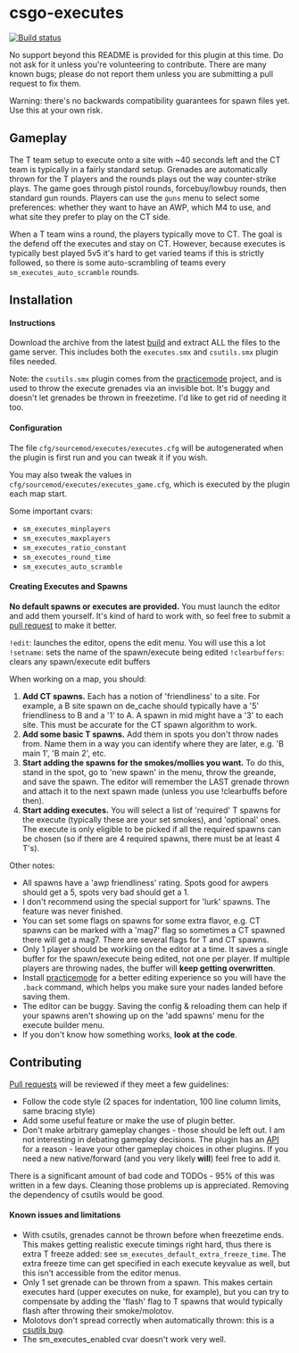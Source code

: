 csgo-executes
=============

[![Build status](http://ci.splewis.net/job/csgo-executes/badge/icon)](http://ci.splewis.net/job/csgo-executes/)

No support beyond this README is provided for this plugin at this time. Do not ask for it unless you're volunteering to contribute. There are many known bugs; please do not report them unless you are submitting a pull request to fix them.

Warning: there's no backwards compatibility guarantees for spawn files yet. Use this at your own risk.

## Gameplay

The T team setup to execute onto a site with ~40 seconds left and the CT team is typically in a fairly standard setup. Grenades are automatically thrown for the T players and the rounds plays out the way counter-strike plays. The game goes through pistol rounds, forcebuy/lowbuy rounds, then standard gun rounds. Players can use the ``guns`` menu to select some preferences: whether they want to have an AWP, which M4 to use, and what site they prefer to play on the CT side.

When a T team wins a round, the players typically move to CT. The goal is the defend off the executes and stay on CT. However, because executes is typically best played 5v5 it's hard to get varied teams if this is strictly followed, so there is some auto-scrambling of teams every ``sm_executes_auto_scramble`` rounds.

## Installation

#### Instructions

Download the archive from the latest [build](http://ci.splewis.net/job/csgo-executes/lastSuccessfulBuild/) and extract ALL the files to the game server. This includes both the ``executes.smx`` and ``csutils.smx`` plugin files needed.

Note: the ``csutils.smx`` plugin comes from the [practicemode](https://github.com/splewis/csgo-practice-mode) project, and is used to throw the execute grenades via an invisible bot. It's buggy and doesn't let grenades be thrown in freezetime. I'd like to get rid of needing it too.

#### Configuration

The file ``cfg/sourcemod/executes/executes.cfg`` will be autogenerated when the plugin is first run and you can tweak it if you wish.

You may also tweak the values in ``cfg/sourcemod/executes/executes_game.cfg``, which is executed by the plugin each map start.

Some important cvars:
- ``sm_executes_minplayers``
- ``sm_executes_maxplayers``
- ``sm_executes_ratio_constant``
- ``sm_executes_round_time``
- ``sm_executes_auto_scramble``


#### Creating Executes and Spawns

**No default spawns or executes are provided.** You must launch the editor and add them yourself. It's kind of hard to work with, so feel free to submit a [pull request](https://github.com/splewis/csgo-executes/pulls) to make it better.

``!edit``: launches the editor, opens the edit menu. You will use this a lot
``!setname``: sets the name of the spawn/execute being edited
``!clearbuffers``: clears any spawn/execute edit buffers

When working on a map, you should:
1. **Add CT spawns.** Each has a notion of 'friendliness' to a site. For example, a B site spawn on de_cache should typically have a '5' friendliness to B and a '1' to A. A spawn in mid might have a '3' to each site. This must be accurate for the CT spawn algorithm to work.
1. **Add some basic T spawns.** Add them in spots you don't throw nades from. Name them in a way you can identify where they are later, e.g. 'B main 1', 'B main 2', etc.
1. **Start adding the spawns for the smokes/mollies you want.** To do this, stand in the spot, go to 'new spawn' in the menu, throw the greande, and save the spawn. The editor will remember the LAST grenade thrown and attach it to the next spawn made (unless you use !clearbuffs before then).
1. **Start adding executes.** You will select a list of 'required' T spawns for the execute (typically these are your set smokes), and 'optional' ones. The execute is only eligible to be picked if all the required spawns can be chosen (so if there are 4 required spawns, there must be at least 4 T's).

Other notes:
- All spawns have a 'awp friendliness' rating. Spots good for awpers should get a 5, spots very bad should get a 1.
- I don't recommend using the special support for 'lurk' spawns. The feature was never finished.
- You can set some flags on spawns for some extra flavor, e.g. CT spawns can be marked with a 'mag7' flag so sometimes a CT spawned there will get a mag7. There are several flags for T and CT spawns.
- Only 1 player should be workiing on the editor at a time. It saves a single buffer for the spawn/execute being edited, not one per player. If multiple players are throwing nades, the buffer will **keep getting overwritten**.
- Install [practicemode](https://github.com/splewis/csgo-practice-mode) for a better editing experience so you will have the ``.back`` command, which helps you make sure your nades landed before saving them.
- The editor can be buggy. Saving the config & reloading them can help if your spawns aren't showing up on the 'add spawns' menu for the execute builder menu.
- If you don't know how something works, **look at the code**.


## Contributing

[Pull requests](https://github.com/splewis/csgo-executes/pulls) will be reviewed if they meet a few guidelines:
- Follow the code style (2 spaces for indentation, 100 line column limits, same bracing style)
- Add some useful feature or make the use of plugin better.
- Don't make arbitrary gameplay changes - those should be left out. I am not interesting in debating gameplay decisions. The plugin has an [API](scripting/include/executes.inc) for a reason - leave your other gameplay choices in other plugins. If you need a new native/forward (and you very likely **will**) feel free to add it.

There is a significant amount of bad code and TODOs - 95% of this was written in a few days. Cleaning those problems up is appreciated. Removing the dependency of csutils would be good.


#### Known issues and limitations

- With csutils, grenades cannot be thrown before when freezetime ends. This makes getting realistic execute timings right hard, thus there is extra T freeze added: see ``sm_executes_default_extra_freeze_time``. The extra freeze time can get specified in each execute keyvalue as well, but this isn't accessible from the editor menus.
- Only 1 set grenade can be thrown from a spawn. This makes certain executes hard (upper executes on nuke, for example), but you can try to compensate by adding the 'flash' flag to T spawns that would typically flash after throwing their smoke/molotov.
- Molotovs don't spread correctly when automatically thrown: this is a [csutils bug](https://github.com/splewis/csgo-practice-mode/issues/44).
- The sm_executes_enabled cvar doesn't work very well.
